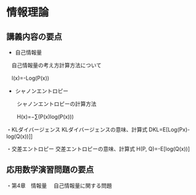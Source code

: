 ﻿# 情報理論
## 講義内容の要点
- 自己情報量

 　自己情報量の考え方計算方法について

 　I(x)=-Log(P(x))

- シャノンエントロピー

　　シャノンエントロピーの計算方法

　　H(x)=−∑(P(x)log(P(x)))


・KLダイバージェンス
 KLダイバージェンスの意味、計算式
 DKL=E[Log(Px)-log(Q(x))]]

・交差エントロピー
 交差エントロピーの意味、計算式
 H(P, Q)=-E[log(Q(x))]

## 応用数学演習問題の要点
・第4章　情報量
　自己情報量に関する問題


